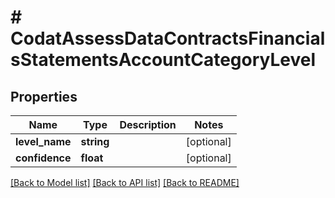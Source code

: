 # # CodatAssessDataContractsFinancialsStatementsAccountCategoryLevel

## Properties

Name | Type | Description | Notes
------------ | ------------- | ------------- | -------------
**level_name** | **string** |  | [optional]
**confidence** | **float** |  | [optional]

[[Back to Model list]](../../README.md#models) [[Back to API list]](../../README.md#endpoints) [[Back to README]](../../README.md)
